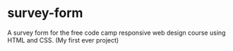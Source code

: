 # survey-form
A survey form for the free code camp responsive web design course using HTML and CSS. (My first ever project) 
